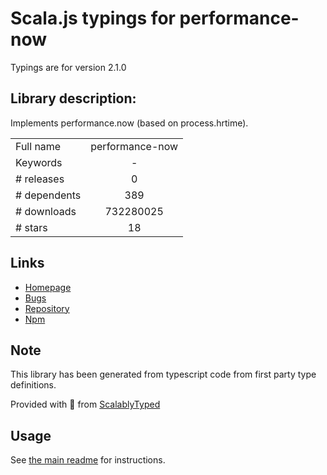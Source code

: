 
# Scala.js typings for performance-now

Typings are for version 2.1.0

## Library description:
Implements performance.now (based on process.hrtime).

|                    |                 |
| ------------------ | :-------------: |
| Full name          | performance-now |
| Keywords           | - |
| # releases         | 0 |
| # dependents       | 389 |
| # downloads        | 732280025 |
| # stars            | 18 |

## Links
- [Homepage](https://github.com/braveg1rl/performance-now)
- [Bugs](https://github.com/braveg1rl/performance-now/issues)
- [Repository](https://github.com/braveg1rl/performance-now)
- [Npm](https://www.npmjs.com/package/performance-now)
    


## Note
This library has been generated from typescript code from first party type definitions.

Provided with :purple_heart: from [ScalablyTyped](https://github.com/oyvindberg/ScalablyTyped)

## Usage
See [the main readme](../../readme.md) for instructions.


